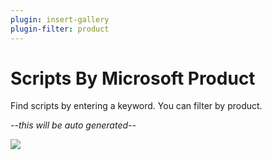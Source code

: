 ```yaml
---
plugin: insert-gallery
plugin-filter: product
---
```


# Scripts By Microsoft Product

Find scripts by entering a keyword. You can filter by product.

*--this will be auto generated--*


<img src="https://telemetry.sharepointpnp.com/script-samples" aria-hidden="true" />